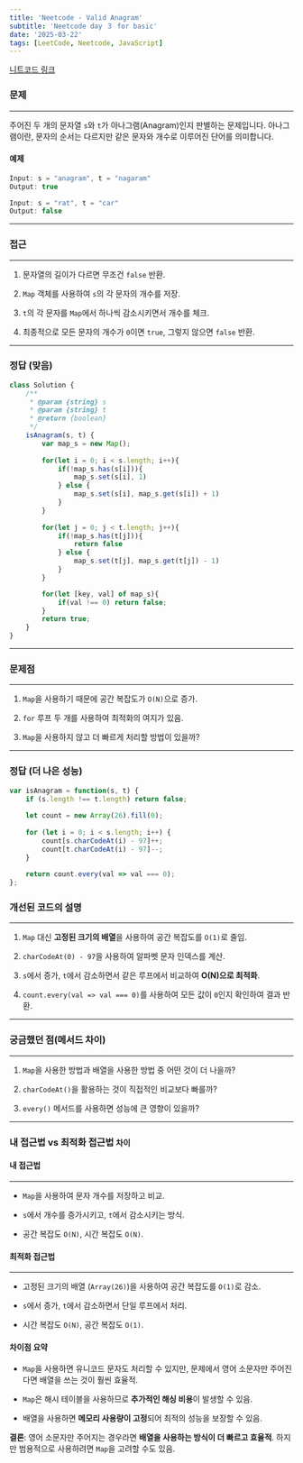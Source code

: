 ```yaml
---
title: 'Neetcode - Valid Anagram'
subtitle: 'Neetcode day ３ for basic'
date: '2025-03-22'
tags: [LeetCode, Neetcode, JavaScript]
---
```


<span class='blogLink'>[니트코드 링크](https://neetcode.io/problems/is-anagram)</span>

### 문제

----
주어진 두 개의 문자열 `s`와 `t`가 아나그램(Anagram)인지 판별하는 문제입니다. 아나그램이란, 문자의 순서는 다르지만 같은 문자와 개수로 이루어진 단어를 의미합니다.

#### **예제**
```javascript
Input: s = "anagram", t = "nagaram"
Output: true

Input: s = "rat", t = "car"
Output: false
```

----

### 접근

----

1. 문자열의 길이가 다르면 무조건 `false` 반환.

2. `Map` 객체를 사용하여 `s`의 각 문자의 개수를 저장.

3. `t`의 각 문자를 `Map`에서 하나씩 감소시키면서 개수를 체크.

4. 최종적으로 모든 문자의 개수가 `0`이면 `true`, 그렇지 않으면 `false` 반환.

----

### 정답 (맞음)

```javascript
class Solution {
    /**
     * @param {string} s
     * @param {string} t
     * @return {boolean}
     */
    isAnagram(s, t) {
        var map_s = new Map();
        
        for(let i = 0; i < s.length; i++){
            if(!map_s.has(s[i])){
                map_s.set(s[i], 1)
            } else {
                map_s.set(s[i], map_s.get(s[i]) + 1)
            }
        }
        
        for(let j = 0; j < t.length; j++){
            if(!map_s.has(t[j])){
                return false
            } else {
                map_s.set(t[j], map_s.get(t[j]) - 1)
            }     
        }

        for(let [key, val] of map_s){
            if(val !== 0) return false;
        } 
        return true;
    }
}
```

----

### 문제점

----

1. `Map`을 사용하기 때문에 공간 복잡도가 `O(N)`으로 증가.

2. `for` 루프 두 개를 사용하여 최적화의 여지가 있음.

3. `Map`을 사용하지 않고 더 빠르게 처리할 방법이 있을까?

----

### 정답 (더 나은 성능)

```javascript
var isAnagram = function(s, t) {
    if (s.length !== t.length) return false;
    
    let count = new Array(26).fill(0);
    
    for (let i = 0; i < s.length; i++) {
        count[s.charCodeAt(i) - 97]++;
        count[t.charCodeAt(i) - 97]--;
    }
    
    return count.every(val => val === 0);
};
```

### 개선된 코드의 설명

----

1. `Map` 대신 **고정된 크기의 배열**을 사용하여 공간 복잡도를 `O(1)`로 줄임.

2. `charCodeAt(0) - 97`을 사용하여 알파벳 문자 인덱스를 계산.

3. `s`에서 증가, `t`에서 감소하면서 같은 루프에서 비교하여 **O(N)으로 최적화**.

4. `count.every(val => val === 0)`를 사용하여 모든 값이 `0`인지 확인하여 결과 반환.

----

### 궁금했던 점(메서드 차이)

-----

1. `Map`을 사용한 방법과 배열을 사용한 방법 중 어떤 것이 더 나을까?

2. `charCodeAt()`을 활용하는 것이 직접적인 비교보다 빠를까?

3. `every()` 메서드를 사용하면 성능에 큰 영향이 있을까?

----

### 내 접근법 vs 최적화 접근법 `차이`

#### **내 접근법**

----

- `Map`을 사용하여 문자 개수를 저장하고 비교.

- `s`에서 개수를 증가시키고, `t`에서 감소시키는 방식.

- 공간 복잡도 `O(N)`, 시간 복잡도 `O(N)`.  

#### **최적화 접근법**

----

- 고정된 크기의 배열 (`Array(26)`)을 사용하여 공간 복잡도를 `O(1)`로 감소.

- `s`에서 증가, `t`에서 감소하면서 단일 루프에서 처리.

- 시간 복잡도 `O(N)`, 공간 복잡도 `O(1)`.

#### **차이점 요약**

- `Map`을 사용하면 유니코드 문자도 처리할 수 있지만, 문제에서 영어 소문자만 주어진다면 배열을 쓰는 것이 훨씬 효율적.

- `Map`은 해시 테이블을 사용하므로 **추가적인 해싱 비용**이 발생할 수 있음.

- 배열을 사용하면 **메모리 사용량이 고정**되어 최적의 성능을 보장할 수 있음.

**결론**: 영어 소문자만 주어지는 경우라면 **배열을 사용하는 방식이 더 빠르고 효율적**. 하지만 범용적으로 사용하려면 `Map`을 고려할 수도 있음.

